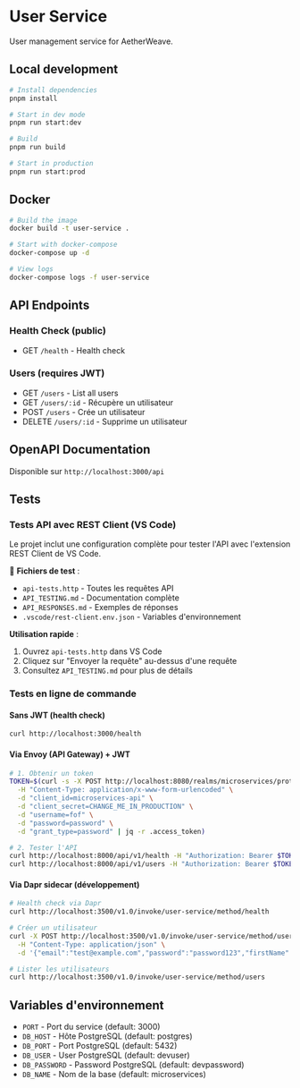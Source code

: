 # User Service

User management service for AetherWeave.

## Local development

```bash
# Install dependencies
pnpm install

# Start in dev mode
pnpm run start:dev

# Build
pnpm run build

# Start in production
pnpm run start:prod
```

## Docker

```bash
# Build the image
docker build -t user-service .

# Start with docker-compose
docker-compose up -d

# View logs
docker-compose logs -f user-service
```

## API Endpoints

### Health Check (public)
- GET `/health` - Health check

### Users (requires JWT)
- GET `/users` - List all users
- GET `/users/:id` - Récupère un utilisateur
- POST `/users` - Crée un utilisateur
- DELETE `/users/:id` - Supprime un utilisateur

## OpenAPI Documentation

Disponible sur `http://localhost:3000/api`

## Tests

### Tests API avec REST Client (VS Code)

Le projet inclut une configuration complète pour tester l'API avec l'extension REST Client de VS Code.

📁 **Fichiers de test** :
- `api-tests.http` - Toutes les requêtes API
- `API_TESTING.md` - Documentation complète
- `API_RESPONSES.md` - Exemples de réponses
- `.vscode/rest-client.env.json` - Variables d'environnement

**Utilisation rapide** :
1. Ouvrez `api-tests.http` dans VS Code
2. Cliquez sur "Envoyer la requête" au-dessus d'une requête
3. Consultez `API_TESTING.md` pour plus de détails

### Tests en ligne de commande

#### Sans JWT (health check)
```bash
curl http://localhost:3000/health
```

#### Via Envoy (API Gateway) + JWT
```bash
# 1. Obtenir un token
TOKEN=$(curl -s -X POST http://localhost:8080/realms/microservices/protocol/openid-connect/token \
  -H "Content-Type: application/x-www-form-urlencoded" \
  -d "client_id=microservices-api" \
  -d "client_secret=CHANGE_ME_IN_PRODUCTION" \
  -d "username=fof" \
  -d "password=password" \
  -d "grant_type=password" | jq -r .access_token)

# 2. Tester l'API
curl http://localhost:8000/api/v1/health -H "Authorization: Bearer $TOKEN"
curl http://localhost:8000/api/v1/users -H "Authorization: Bearer $TOKEN"
```

#### Via Dapr sidecar (développement)
```bash
# Health check via Dapr
curl http://localhost:3500/v1.0/invoke/user-service/method/health

# Créer un utilisateur
curl -X POST http://localhost:3500/v1.0/invoke/user-service/method/users \
  -H "Content-Type: application/json" \
  -d '{"email":"test@example.com","password":"password123","firstName":"Test","lastName":"User"}'

# Lister les utilisateurs
curl http://localhost:3500/v1.0/invoke/user-service/method/users
```

## Variables d'environnement

- `PORT` - Port du service (default: 3000)
- `DB_HOST` - Hôte PostgreSQL (default: postgres)
- `DB_PORT` - Port PostgreSQL (default: 5432)
- `DB_USER` - User PostgreSQL (default: devuser)
- `DB_PASSWORD` - Password PostgreSQL (default: devpassword)
- `DB_NAME` - Nom de la base (default: microservices)